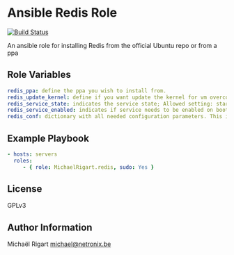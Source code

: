 Ansible Redis Role
===================
[![Build Status](https://semaphoreci.com/api/v1/projects/088fd973-2e31-4a64-ad77-2fe575850083/461775/badge.svg)](https://semaphoreci.com/michaelrigart/ansible-role-redis)

An ansible role for installing Redis from the official Ubuntu repo or from a ppa
 
Role Variables
--------------

```yaml
redis_ppa: define the ppa you wish to install from.
redis_update_kernel: define if you want update the kernel for vm overcommit
redis_service_state: indicates the service state; Allowed setting: started, stopped
redis_service_enabled: indicates if service needs to be enabled on boot; Allowed settings: yes, no
redis_conf: dictionary with all needed configuration parameters. This is a dictionary where the key / value pairs are used. In some cases, a key can hold a list. See defaults for a better example
```

Example Playbook
----------------

```yaml
- hosts: servers
  roles:
     - { role: MichaelRigart.redis, sudo: Yes }
```

License
-------

GPLv3

Author Information
------------------

Michaël Rigart <michael@netronix.be>
